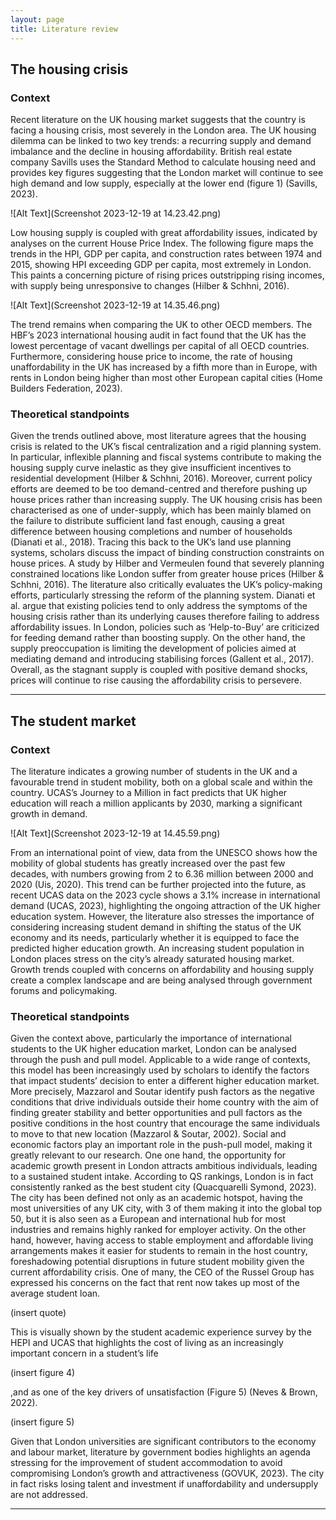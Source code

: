 ```yaml
---
layout: page
title: Literature review
---
```

The housing crisis
---
### Context
Recent literature on the UK housing market suggests that the country is facing a housing crisis, most severely in the London area. The UK housing dilemma can be linked to two key trends: a recurring supply and demand imbalance and the decline in housing affordability. British real estate company Savills uses the Standard Method to calculate housing need and provides key figures suggesting that the London market will continue to see high demand and low supply, especially at the lower end (figure 1) (Savills, 2023).

![Alt Text](Screenshot 2023-12-19 at 14.23.42.png)

Low housing supply is coupled with great affordability issues, indicated by analyses on the current House Price Index. The following figure maps the trends in the HPI, GDP per capita, and construction rates between 1974 and 2015, showing HPI exceeding GDP per capita, most extremely in London. This paints a concerning picture of rising prices outstripping rising incomes, with supply being unresponsive to changes (Hilber & Schhni, 2016).

![Alt Text](Screenshot 2023-12-19 at 14.35.46.png)

The trend remains when comparing the UK to other OECD members. The HBF’s 2023 international housing audit in fact found that the UK has the lowest percentage of vacant dwellings per capital of all OECD countries. Furthermore, considering house price to income, the rate of housing unaffordability in the UK has increased by a fifth more than in Europe, with rents in London being higher than most other European capital cities (Home Builders Federation, 2023).

### Theoretical standpoints
Given the trends outlined above, most literature agrees that the housing crisis is related to the UK’s fiscal centralization and a rigid planning system. In particular, inflexible planning and fiscal systems contribute to making the housing supply curve inelastic as they give insufficient incentives to residential development (Hilber & Schhni, 2016). Moreover, current policy efforts are deemed to be too demand-centred and therefore pushing up house prices rather than increasing supply.
The UK housing crisis has been characterised as one of under-supply, which has been mainly blamed on the failure to distribute sufficient land fast enough, causing a great difference between housing completions and number of households (Dianati et al., 2018). Tracing this back to the UK’s land use planning systems, scholars discuss the impact of binding construction constraints on house prices. A study by Hilber and Vermeulen found that severely planning constrained locations like London suffer from greater house prices (Hilber & Schhni, 2016). 
The literature also critically evaluates the UK’s policy-making efforts, particularly stressing the reform of the planning system. Dianati et al. argue that existing policies tend to only address the symptoms of the housing crisis rather than its underlying causes therefore failing to address affordability issues. In London, policies such as ‘Help-to-Buy’ are criticized for feeding demand rather than boosting supply. On the other hand, the supply preoccupation is limiting the development of policies aimed at mediating demand and introducing stabilising forces (Gallent et al., 2017). Overall, as the stagnant supply is coupled with positive demand shocks, prices will continue to rise causing the affordability crisis to persevere.

---
The student market
---
### Context
The literature indicates a growing number of students in the UK and a favourable trend in student mobility, both on a global scale and within the country. UCAS’s Journey to a Million in fact predicts that UK higher education will reach a million applicants by 2030, marking a significant growth in demand.

![Alt Text](Screenshot 2023-12-19 at 14.45.59.png)

From an international point of view, data from the UNESCO shows how the mobility of global students has greatly increased over the past few decades, with numbers growing from 2 to 6.36 million between 2000 and 2020 (Uis, 2020). This trend can be further projected into the future, as recent UCAS data on the 2023 cycle shows a 3.1% increase in international demand (UCAS, 2023), highlighting the ongoing attraction of the UK higher education system.
However, the literature also stresses the importance of considering increasing student demand in shifting the status of the UK economy and its needs, particularly whether it is equipped to face the predicted higher education growth. An increasing student population in London places stress on the city’s already saturated housing market. Growth trends coupled with concerns on affordability and housing supply create a complex landscape and are being analysed through government forums and policymaking.

### Theoretical standpoints
Given the context above, particularly the importance of international students to the UK higher education market, London can be analysed through the push and pull model. Applicable to a wide range of contexts, this model has been increasingly used by scholars to identify the factors that impact students’ decision to enter a different higher education market. More precisely, Mazzarol and Soutar identify push factors as the negative conditions that drive individuals outside their home country with the aim of finding greater stability and better opportunities and pull factors as the positive conditions in the host country that encourage the same individuals to move to that new location (Mazzarol & Soutar, 2002).
Social and economic factors play an important role in the push-pull model, making it greatly relevant to our research. One one hand, the opportunity for academic growth present in London attracts ambitious individuals, leading to a sustained student intake. According to QS rankings, London is in fact consistently ranked as the best student city (Quacquarelli Symond, 2023). The city has been defined not only as an academic hotspot, having the most universities of any UK city, with 3 of them making it into the global top 50, but it is also seen as a European and international hub for most industries and remains highly ranked for employer activity. On the other hand, however, having access to stable employment and affordable living arrangements makes it easier for students to remain in the host country, foreshadowing potential disruptions in future student mobility given the current affordability crisis. One of many, the CEO of the Russel Group has expressed his concerns on the fact that rent now takes up most of the average student loan.

(insert quote)

This is visually shown by the student academic experience survey by the HEPI and UCAS that highlights the cost of living as an increasingly important concern in a student’s life 

(insert figure 4)

,and as one of the key drivers of unsatisfaction (Figure 5) (Neves & Brown, 2022).

(insert figure 5)

Given that London universities are significant contributors to the economy and labour market, literature by government bodies highlights an agenda stressing for the improvement of student accommodation to avoid compromising London’s growth and attractiveness (GOVUK, 2023). The city in fact risks losing talent and investment if unaffordability and undersupply are not addressed.

---
